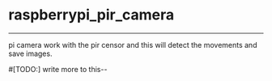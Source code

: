 # raspberrypi_pir_camera
-------------------------
 pi camera work with the pir censor and this will detect the 
           movements and save images.

#[TODO:] write more to this--
